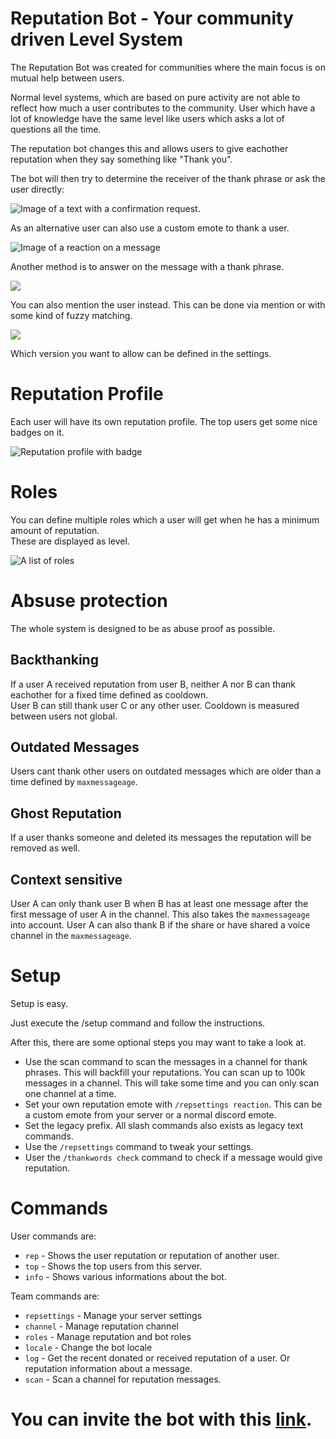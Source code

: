 # Reputation Bot - Your community driven Level System

The Reputation Bot was created for communities where the main focus is on mutual help between users.

Normal level systems, which are based on pure activity are not able to reflect how much a user contributes to the community. User which have a lot of knowledge have the same level like users which asks a lot of questions all the time.

The reputation bot changes this and allows users to give eachother reputation when they say something like "Thank you".

The bot will then try to determine the receiver of the thank phrase or ask the user directly:

![Image of a text with a confirmation request.](https://chojos.lewds.de/vOz0UrEc6t.png)

As an alternative user can also use a custom emote to thank a user.

![Image of a reaction on a message](https://chojos.lewds.de/9VJzOVuIr3.png)

Another method is to answer on the message with a thank phrase.

![](https://chojos.lewds.de/VvTRamr6Il.png)

You can also mention the user instead. This can be done via mention or with some kind of fuzzy matching.

![](https://chojos.lewds.de/jp05ifXGet.png)

Which version you want to allow can be defined in the settings.

# Reputation Profile
Each user will have its own reputation profile. The top users get some nice badges on it.

![Reputation profile with badge](https://chojos.lewds.de/191hvsKNFp.png)

# Roles
You can define multiple roles which a user will get when he has a minimum amount of reputation.\
These are displayed as level.

![A list of roles](https://chojos.lewds.de/2cGkWYgzVE.png)

# Absuse protection
The whole system is designed to be as abuse proof as possible.

## Backthanking
If a user A received reputation from user B, neither A nor B can thank eachother for a fixed time defined as cooldown.\
User B can still thank user C or any other user. Cooldown is measured between users not global.

## Outdated Messages
Users cant thank other users on outdated messages which are older than a time defined by `maxmessageage`.

## Ghost Reputation
If a user thanks someone and deleted its messages the reputation will be removed as well.

## Context sensitive
User A can only thank user B when B has at least one message after the first message of user A in the channel. This also takes the `maxmessageage` into account. User A can also thank B if the share or have shared a voice channel in the `maxmessageage`.

# Setup

Setup is easy.

Just execute the /setup command and follow the instructions.

After this, there are some optional steps you may want to take a look at.
- Use the scan command to scan the messages in a channel for thank phrases. This will backfill your reputations. You can scan up to 100k messages in a channel. This will take some time and you can only scan one channel at a time.
- Set your own reputation emote with `/repsettings reaction`. This can be a custom emote from your server or a normal discord emote.
- Set the legacy prefix. All slash commands also exists as legacy text commands.
- Use the `/repsettings` command to tweak your settings.
- User the `/thankwords check` command to check if a message would give reputation.

# Commands

User commands are:
- `rep` - Shows the user reputation or reputation of another user.
- `top` - Shows the top users from this server.
- `info` - Shows various informations about the bot.

Team commands are:
- `repsettings` - Manage your server settings
- `channel` - Manage reputation channel
- `roles` - Manage reputation and bot roles
- `locale` - Change the bot locale
- `log` - Get the recent donated or received reputation of a user. Or reputation information about a message.
- `scan` - Scan a channel for reputation messages.

# You can invite the bot with this [link](https://discord.com/api/oauth2/authorize?client_id=834843896579489794&permissions=1342532672&scope=bot%20applications.commands).
